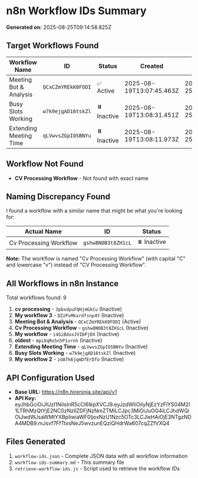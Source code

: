 # n8n Workflow IDs Summary

**Generated on:** 2025-08-25T09:14:58.825Z

## Target Workflows Found

| Workflow Name | ID | Status | Created | Last Updated |
|---------------|----|--------|---------|--------------|
| Meeting Bot & Analysis | `QCxCZmYREkK0FODI` | ✅ Active | 2025-08-19T13:07:45.463Z | 2025-08-25T08:58:26.000Z |
| Busy Slots Working | `w7k9ejgAD16tskZl` | ⏸️ Inactive | 2025-08-19T13:08:31.451Z | 2025-08-25T07:27:26.000Z |
| Extending Meeting Time | `qLVwvsZGpIOSBNYu` | ⏸️ Inactive | 2025-08-19T13:08:11.973Z | 2025-08-25T07:27:25.000Z |

## Workflow Not Found

- **CV Processing Workflow** - Not found with exact name

## Naming Discrepancy Found

I found a workflow with a similar name that might be what you're looking for:

| Actual Name | ID | Status |
|-------------|----|--------|
| Cv Processing Workflow | `gshw8NOB3t8ZH1cL` | ⏸️ Inactive |

**Note:** The workflow is named "Cv Processing Workflow" (with capital "C" and lowercase "v") instead of "CV Processing Workflow".

## All Workflows in n8n Instance

Total workflows found: 9

1. **cv processing** - `3pbxdpuFQHjmGkCu` (Inactive)
2. **My workflow 3** - `DZzPvMkxrdfsnp4Y` (Inactive)
3. **Meeting Bot & Analysis** - `QCxCZmYREkK0FODI` (Active)
4. **Cv Processing Workflow** - `gshw8NOB3t8ZH1cL` (Inactive)
5. **My workflow** - `i4GiBdoxJVIbPjDX` (Inactive)
6. **oldest** - `mpiXqRo5n5P1vrnh` (Inactive)
7. **Extending Meeting Time** - `qLVwvsZGpIOSBNYu` (Inactive)
8. **Busy Slots Working** - `w7k9ejgAD16tskZl` (Inactive)
9. **My workflow 2** - `zdAfk6jqmDfErDfo` (Inactive)

## API Configuration Used

- **Base URL:** https://n8n.hireninja.site/api/v1
- **API Key:** eyJhbGciOiJIUzI1NiIsInR5cCI6IkpXVCJ9.eyJzdWIiOiIyNjEzYzFlYS04M2I1LTRhMzQtYjE2NC0zNzllZDFjNzNmZTMiLCJpc3MiOiJuOG4iLCJhdWQiOiJwdWJsaWMtYXBpIiwiaWF0IjoxNzU1Nzc5OTc3LCJleHAiOjE3NTgzNDA4MDB9.mJsvf7FfTtxsNeJ5wvzunEQziQHdrWa607cqZZfVXQ4

## Files Generated

1. `workflow-ids.json` - Complete JSON data with all workflow information
2. `workflow-ids-summary.md` - This summary file
3. `retrieve-workflow-ids.js` - Script used to retrieve the workflow IDs
